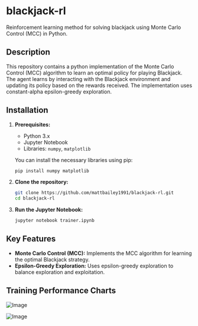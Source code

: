 # blackjack-rl

Reinforcement learning method for solving blackjack using Monte Carlo Control (MCC) in Python.

## Description

This repository contains a python implementation of the Monte Carlo Control (MCC) algorithm to learn an optimal policy for playing Blackjack. The agent learns by interacting with the Blackjack environment and updating its policy based on the rewards received. The implementation uses constant-alpha epsilon-greedy exploration.

## Installation

1.  **Prerequisites:**

    *   Python 3.x
    *   Jupyter Notebook
    *   Libraries: `numpy`, `matplotlib`

    You can install the necessary libraries using pip:

    ```bash
    pip install numpy matplotlib
    ```

2.  **Clone the repository:**

    ```bash
    git clone https://github.com/mattbailey1991/blackjack-rl.git
    cd blackjack-rl
    ```

3.  **Run the Jupyter Notebook:**

    ```bash
    jupyter notebook trainer.ipynb
    ```

## Key Features

*   **Monte Carlo Control (MCC):** Implements the MCC algorithm for learning the optimal Blackjack strategy.
*   **Epsilon-Greedy Exploration:** Uses epsilon-greedy exploration to balance exploration and exploitation.

## Training Performance Charts

![Image](https://github.com/user-attachments/assets/5114cd45-cc30-4bd4-aa19-540d4e2c95a0)

![Image](https://github.com/user-attachments/assets/7141377c-40cd-476e-a623-28ee13664add)
